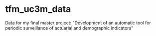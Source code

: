 # tfm_uc3m_data
Data for my final master project: "Development of an automatic tool for periodic surveillance of actuarial and demographic indicators"
